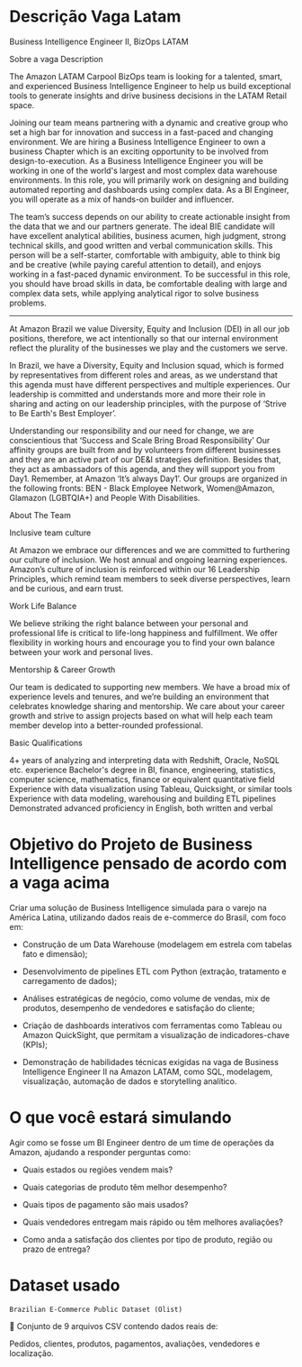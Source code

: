 # Descrição Vaga Latam

Business Intelligence Engineer II, BizOps LATAM

Sobre a vaga
Description

The Amazon LATAM Carpool BizOps team is looking for a talented, smart, and experienced Business Intelligence Engineer to help us build exceptional tools to generate insights and drive business decisions in the LATAM Retail space.

Joining our team means partnering with a dynamic and creative group who set a high bar for innovation and success in a fast-paced and changing environment. We are hiring a Business Intelligence Engineer to own a business Chapter which is an exciting opportunity to be involved from design-to-execution. As a Business Intelligence Engineer you will be working in one of the world's largest and most complex data warehouse environments. In this role, you will primarily work on designing and building automated reporting and dashboards using complex data. As a BI Engineer, you will operate as a mix of hands-on builder and influencer.

The team’s success depends on our ability to create actionable insight from the data that we and our partners generate. The ideal BIE candidate will have excellent analytical abilities, business acumen, high judgment, strong technical skills, and good written and verbal communication skills. This person will be a self-starter, comfortable with ambiguity, able to think big and be creative (while paying careful attention to detail), and enjoys working in a fast-paced dynamic environment. To be successful in this role, you should have broad skills in data, be comfortable dealing with large and complex data sets, while applying analytical rigor to solve business problems.

___________________________________________

At Amazon Brazil we value Diversity, Equity and Inclusion (DEI) in all our job positions, therefore, we act intentionally so that our internal environment reflect the plurality of the businesses we play and the customers we serve.

In Brazil, we have a Diversity, Equity and Inclusion squad, which is formed by representatives from different roles and areas, as we understand that this agenda must have different perspectives and multiple experiences. Our leadership is committed and understands more and more their role in sharing and acting on our leadership principles, with the purpose of ‘Strive to Be Earth's Best Employer’.

Understanding our responsibility and our need for change, we are conscientious that ‘Success and Scale Bring Broad Responsibility’ Our affinity groups are built from and by volunteers from different businesses and they are an active part of our DE&I strategies definition. Besides that, they act as ambassadors of this agenda, and they will support you from Day1. Remember, at Amazon ‘It’s always Day1’. Our groups are organized in the following fronts: BEN - Black Employee Network, Women@Amazon, Glamazon (LGBTQIA+) and People With Disabilities.

About The Team

Inclusive team culture

At Amazon we embrace our differences and we are committed to furthering our culture of inclusion. We host annual and ongoing learning experiences. Amazon’s culture of inclusion is reinforced within our 16 Leadership Principles, which remind team members to seek diverse perspectives, learn and be curious, and earn trust.

Work Life Balance

We believe striking the right balance between your personal and professional life is critical to life-long happiness and fulfillment. We offer flexibility in working hours and encourage you to find your own balance between your work and personal lives.

Mentorship & Career Growth

Our team is dedicated to supporting new members. We have a broad mix of experience levels and tenures, and we’re building an environment that celebrates knowledge sharing and mentorship. We care about your career growth and strive to assign projects based on what will help each team member develop into a better-rounded professional.

Basic Qualifications

 4+ years of analyzing and interpreting data with Redshift, Oracle, NoSQL etc. experience
 Bachelor's degree in BI, finance, engineering, statistics, computer science, mathematics, finance or equivalent quantitative field
 Experience with data visualization using Tableau, Quicksight, or similar tools
 Experience with data modeling, warehousing and building ETL pipelines
 Demonstrated advanced proficiency in English, both written and verbal


# Objetivo do Projeto de Business Intelligence pensado de acordo com a vaga acima

Criar uma solução de Business Intelligence simulada para o varejo na América Latina, utilizando dados reais de e-commerce do Brasil, com foco em:

- Construção de um Data Warehouse (modelagem em estrela com tabelas fato e dimensão);

- Desenvolvimento de pipelines ETL com Python (extração, tratamento e carregamento de dados);

- Análises estratégicas de negócio, como volume de vendas, mix de produtos, desempenho de vendedores e satisfação do cliente;

- Criação de dashboards interativos com ferramentas como Tableau ou Amazon QuickSight, que permitam a visualização de indicadores-chave (KPIs);

- Demonstração de habilidades técnicas exigidas na vaga de Business Intelligence Engineer II na Amazon LATAM, como SQL, modelagem, visualização, automação de dados e storytelling analítico.

# O que você estará simulando

Agir como se fosse um BI Engineer dentro de um time de operações da Amazon, ajudando a responder perguntas como:

- Quais estados ou regiões vendem mais?

- Quais categorias de produto têm melhor desempenho?

- Quais tipos de pagamento são mais usados?

- Quais vendedores entregam mais rápido ou têm melhores avaliações?

- Como anda a satisfação dos clientes por tipo de produto, região ou prazo de entrega?

# Dataset usado
``Brazilian E-Commerce Public Dataset (Olist)``

📁 Conjunto de 9 arquivos CSV contendo dados reais de:

Pedidos, clientes, produtos, pagamentos, avaliações, vendedores e localização.
